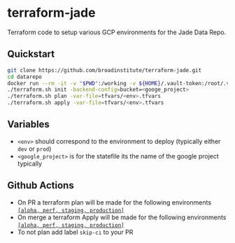 # terraform-jade

Terraform code to setup various GCP environments for the Jade Data Repo.

## Quickstart

```sh
git clone https://github.com/broadinstitute/terraform-jade.git
cd datarepo
docker run --rm -it -v "$PWD":/working -v ${HOME}/.vault-token:/root/.vault-token broadinstitute/dsde-toolbox:consul-0.20.0 ./mkEnv.sh -e <env>
./terraform.sh init -backend-config=bucket=<googe_project>
./terraform.sh plan -var-file=tfvars/<env>.tfvars
./terraform.sh apply -var-file=tfvars/<env>.tfvars
```
## Variables
- `<env>` should correspond to the environment to deploy (typically either `dev`
or `prod`)
- `<google_project>` is for the statefile its the name of the google project typically

## Github Actions
- On PR a terraform plan will be made for the following environments [`[alpha, perf, staging, production]`](https://github.com/broadinstitute/terraform-jade/blob/ms-tfvars/.github/workflows/terraformPrPlan.yml#L16)
- On merge a terraform Apply will be made for the following environments [`[alpha, perf, staging, production]`](https://github.com/broadinstitute/terraform-jade/blob/ms-tfvars/.github/workflows/terraformPrPlan.yml#L16)
- To not plan add label `skip-ci` to your PR

